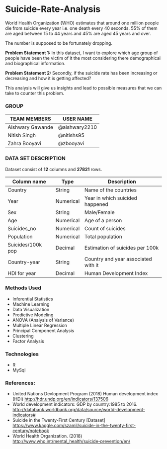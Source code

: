 # Suicide-Rate-Analysis

World Health Organization (WHO) estimates that around one million people die from suicide every year i.e. one death every 40 seconds. 55% of them are aged between 15 to 44 years and 45% are aged 45 years and over. 
 
The number is supposed to be fortunately dropping. 
 
**Problem Statement 1:** In this dataset, I want to explore which age group of people have been the victim of it the most considering there demographical and biographical information.
 
**Problem Statement 2:** Secondly, if the suicide rate has been increasing or decreasing and how it is getting affected? 
 
 This analysis will give us insights and lead to possible measures that we can take to counter this problem.  
 
 ### **GROUP**

| **TEAM MEMBERS**  	|**USER NAME**   	|   	
|---	                |---	             |
|Aishwary Gawande    | @aishwary2210  	|   	
|Nitish Singh       	| @nitishs95     	|   	
|Zahra Booyavi       | @zbooyavi       |    


### **DATA SET DESCRIPTION**

Dataset consist of **12** columns and **27821** rows. 
 
 
 
|**Column name**   |**Type**   	|**Description**                     |
|---           	   |---	        |---                   	             |
|Country           |String     	|Name of the countries   	           |
|Year             	|Numerical   |Year in which suicided happened     |
|Sex               |String      |Male/Female                  	      |
|Age	              |Numerical   |Age of a person                     |
|Suicides_no      	|Numerical   |Count of suicides   	               |
|Population   	    |Numerical   |Total population                  	 |
|Suicides/100k pop |Decimal    	|Estimation of suicides per 100k    	|
|Country-year      |String     	|Country and year associated with it |
|HDI for year     	|Decimal    	|Human Development Index   	         |



### Methods Used
* Inferential Statistics
* Machine Learning
* Data Visualization
* Predictive Modeling
* ANOVA (Analysis of Variance) 
* Multiple Linear Regression 
* Principal Component Analysis
* Clustering 
* Factor Analysis

### Technologies
* R 
* MySql






### **References:** ###

- United Nations Devlopment Program (2018) Human development index (HDI) http://hdr.undp.org/en/indicators/137506
- World development indicators: GDP by country:1985 to 2016.                      http://databank.worldbank.org/data/source/world-development-indicators#
- Suicide in the Twenty-First Century [Dataset]                                              https://www.kaggle.com/szamil/suicide-in-the-twenty-first-century/notebook
- World Health Organization. (2018)                                                       http://www.who.int/mental_health/suicide-prevention/en/
